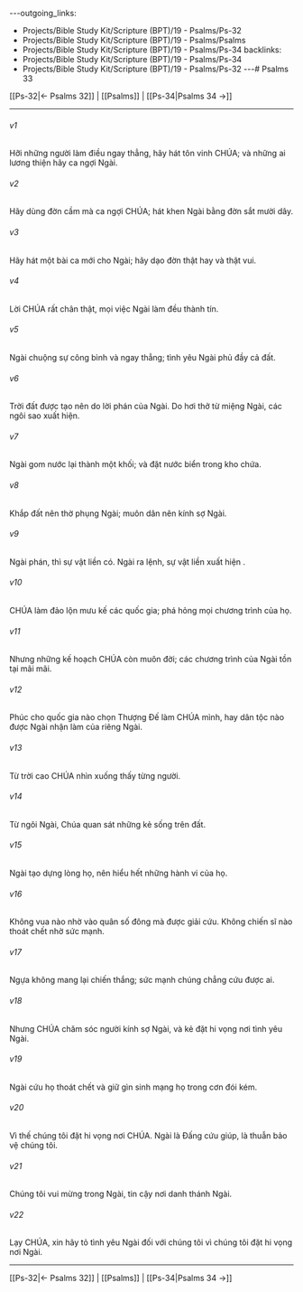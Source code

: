 ---outgoing_links:
  - Projects/Bible Study Kit/Scripture (BPT)/19 - Psalms/Ps-32
  - Projects/Bible Study Kit/Scripture (BPT)/19 - Psalms/Psalms
  - Projects/Bible Study Kit/Scripture (BPT)/19 - Psalms/Ps-34
backlinks:
  - Projects/Bible Study Kit/Scripture (BPT)/19 - Psalms/Ps-34
  - Projects/Bible Study Kit/Scripture (BPT)/19 - Psalms/Ps-32
---# Psalms 33

[[Ps-32|← Psalms 32]] | [[Psalms]] | [[Ps-34|Psalms 34 →]]
***



###### v1 
Hỡi những người làm điều ngay thẳng, hãy hát tôn vinh CHÚA; và những ai lương thiện hãy ca ngợi Ngài. 

###### v2 
Hãy dùng đờn cầm mà ca ngợi CHÚA; hát khen Ngài bằng đờn sắt mười dây. 

###### v3 
Hãy hát một bài ca mới cho Ngài; hãy dạo đờn thật hay và thật vui. 

###### v4 
Lời CHÚA rất chân thật, mọi việc Ngài làm đều thành tín. 

###### v5 
Ngài chuộng sự công bình và ngay thẳng; tình yêu Ngài phủ đầy cả đất. 

###### v6 
Trời đất được tạo nên do lời phán của Ngài. Do hơi thở từ miệng Ngài, các ngôi sao xuất hiện. 

###### v7 
Ngài gom nước lại thành một khối; và đặt nước biển trong kho chứa. 

###### v8 
Khắp đất nên thờ phụng Ngài; muôn dân nên kính sợ Ngài. 

###### v9 
Ngài phán, thì sự vật liền có. Ngài ra lệnh, sự vật liền xuất hiện . 

###### v10 
CHÚA làm đảo lộn mưu kế các quốc gia; phá hỏng mọi chương trình của họ. 

###### v11 
Nhưng những kế hoạch CHÚA còn muôn đời; các chương trình của Ngài tồn tại mãi mãi. 

###### v12 
Phúc cho quốc gia nào chọn Thượng Đế làm CHÚA mình, hay dân tộc nào được Ngài nhận làm của riêng Ngài. 

###### v13 
Từ trời cao CHÚA nhìn xuống thấy từng người. 

###### v14 
Từ ngôi Ngài, Chúa quan sát những kẻ sống trên đất. 

###### v15 
Ngài tạo dựng lòng họ, nên hiểu hết những hành vi của họ. 

###### v16 
Không vua nào nhờ vào quân số đông mà được giải cứu. Không chiến sĩ nào thoát chết nhờ sức mạnh. 

###### v17 
Ngựa không mang lại chiến thắng; sức mạnh chúng chẳng cứu được ai. 

###### v18 
Nhưng CHÚA chăm sóc người kính sợ Ngài, và kẻ đặt hi vọng nơi tình yêu Ngài. 

###### v19 
Ngài cứu họ thoát chết và giữ gìn sinh mạng họ trong cơn đói kém. 

###### v20 
Vì thế chúng tôi đặt hi vọng nơi CHÚA. Ngài là Đấng cứu giúp, là thuẫn bảo vệ chúng tôi. 

###### v21 
Chúng tôi vui mừng trong Ngài, tin cậy nơi danh thánh Ngài. 

###### v22 
Lạy CHÚA, xin hãy tỏ tình yêu Ngài đối với chúng tôi vì chúng tôi đặt hi vọng nơi Ngài.

***
[[Ps-32|← Psalms 32]] | [[Psalms]] | [[Ps-34|Psalms 34 →]]
